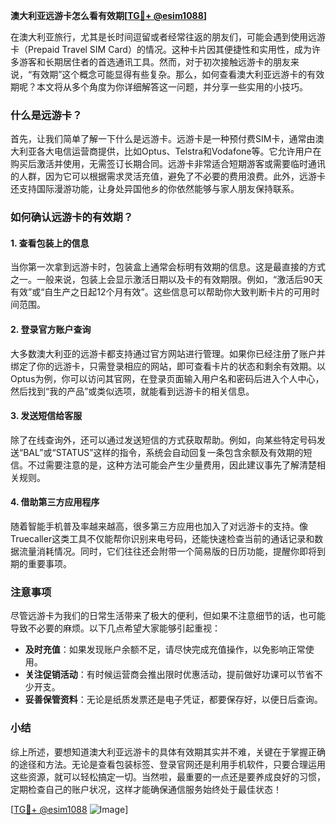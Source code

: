**澳大利亚远游卡怎么看有效期[[TG💪+ @esim1088](https://t.me/s/esim1088)]**

在澳大利亚旅行，尤其是长时间逗留或者经常往返的朋友们，可能会遇到使用远游卡（Prepaid Travel SIM Card）的情况。这种卡片因其便捷性和实用性，成为许多游客和长期居住者的首选通讯工具。然而，对于初次接触远游卡的朋友来说，“有效期”这个概念可能显得有些复杂。那么，如何查看澳大利亚远游卡的有效期呢？本文将从多个角度为你详细解答这一问题，并分享一些实用的小技巧。

### 什么是远游卡？

首先，让我们简单了解一下什么是远游卡。远游卡是一种预付费SIM卡，通常由澳大利亚各大电信运营商提供，比如Optus、Telstra和Vodafone等。它允许用户在购买后激活并使用，无需签订长期合同。远游卡非常适合短期游客或需要临时通讯的人群，因为它可以根据需求灵活充值，避免了不必要的费用浪费。此外，远游卡还支持国际漫游功能，让身处异国他乡的你依然能够与家人朋友保持联系。

### 如何确认远游卡的有效期？

#### 1. 查看包装上的信息

当你第一次拿到远游卡时，包装盒上通常会标明有效期的信息。这是最直接的方式之一。一般来说，包装上会显示激活日期以及卡的有效期限。例如，“激活后90天有效”或“自生产之日起12个月有效”。这些信息可以帮助你大致判断卡片的可用时间范围。

#### 2. 登录官方账户查询

大多数澳大利亚的远游卡都支持通过官方网站进行管理。如果你已经注册了账户并绑定了你的远游卡，只需登录相应的网站，即可查看卡片的状态和剩余有效期。以Optus为例，你可以访问其官网，在登录页面输入用户名和密码后进入个人中心，然后找到“我的产品”或类似选项，就能看到远游卡的相关信息。

#### 3. 发送短信给客服

除了在线查询外，还可以通过发送短信的方式获取帮助。例如，向某些特定号码发送“BAL”或“STATUS”这样的指令，系统会自动回复一条包含余额及有效期的短信。不过需要注意的是，这种方法可能会产生少量费用，因此建议事先了解清楚相关规则。

#### 4. 借助第三方应用程序

随着智能手机普及率越来越高，很多第三方应用也加入了对远游卡的支持。像Truecaller这类工具不仅能帮你识别来电号码，还能快速检查当前的通话记录和数据流量消耗情况。同时，它们往往还会附带一个简易版的日历功能，提醒你即将到期的重要事项。

### 注意事项

尽管远游卡为我们的日常生活带来了极大的便利，但如果不注意细节的话，也可能导致不必要的麻烦。以下几点希望大家能够引起重视：

- **及时充值**：如果发现账户余额不足，请尽快完成充值操作，以免影响正常使用。
- **关注促销活动**：有时候运营商会推出限时优惠活动，提前做好功课可以节省不少开支。
- **妥善保管资料**：无论是纸质发票还是电子凭证，都要保存好，以便日后查询。

### 小结

综上所述，要想知道澳大利亚远游卡的具体有效期其实并不难，关键在于掌握正确的途径和方法。无论是查看包装标签、登录官网还是利用手机软件，只要合理运用这些资源，就可以轻松搞定一切。当然啦，最重要的一点还是要养成良好的习惯，定期检查自己的账户状况，这样才能确保通信服务始终处于最佳状态！

[[TG💪+ @esim1088](https://t.me/s/esim1088) ![Image](https://i.postimg.cc/4NQfJmqS/Snipaste-2025-05-13-00-14-12.png)]